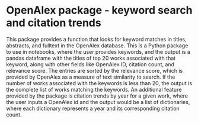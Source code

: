 
# OpenAlex package - keyword search and citation trends 

This package provides a function that looks for keyword matches in titles, abstracts, and fulltext in the OpenAlex database.
This is a Python package to use in notebooks, where the user provides keywords, and the output is a pandas dataframe 
with the titles of top 20 works associated with that keyword, along with other fields like OpenAlex ID, citation count, and relevance score. 
The entries are sorted by the relevance score, which is provided by OpenAlex as a measure of text similarity to search. 
If the number of works associated with the keywords is less than 20, the output is the complete list of works matching
the keywords. An additional feature provided by the package is citation trends by year for a given work,
where the user inputs a OpenAlex id and the output would be a list of dictionaries, where each dictionary represents a year and 
its corresponding citation count.

